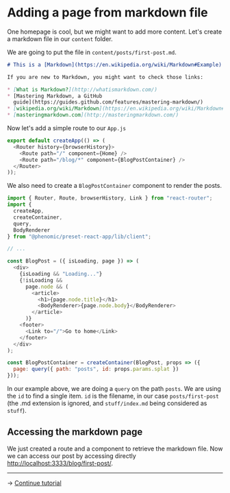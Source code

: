 # Adding a page from markdown file

One homepage is cool, but we might want to add more content. Let's create a
markdown file in our `content` folder.

We are going to put the file in `content/posts/first-post.md`.

```md
# This is a [Markdown](https://en.wikipedia.org/wiki/Markdown#Example) file

If you are new to Markdown, you might want to check those links:

* [What is Markdown?](http://whatismarkdown.com/)
* [Mastering Markdown, a GitHub
  guide](https://guides.github.com/features/mastering-markdown/)
* [wikipedia.org/wiki/Markdown](https://en.wikipedia.org/wiki/Markdown#Example)
* [masteringmarkdown.com](http://masteringmarkdown.com/)
```

Now let's add a simple route to our `App.js`

```js
export default createApp(() => (
  <Router history={browserHistory}>
    <Route path="/" component={Home} />
    <Route path="/blog/*" component={BlogPostContainer} />
  </Router>
));
```

We also need to create a `BlogPostContainer` component to render the posts.

```js
import { Router, Route, browserHistory, Link } from "react-router";
import {
  createApp,
  createContainer,
  query,
  BodyRenderer
} from "@phenomic/preset-react-app/lib/client";

// ...

const BlogPost = ({ isLoading, page }) => (
  <div>
    {isLoading && "Loading..."}
    {!isLoading &&
      page.node && (
        <article>
          <h1>{page.node.title}</h1>
          <BodyRenderer>{page.node.body}</BodyRenderer>
        </article>
      )}
    <footer>
      <Link to="/">Go to home</Link>
    </footer>
  </div>
);

const BlogPostContainer = createContainer(BlogPost, props => ({
  page: query({ path: "posts", id: props.params.splat })
}));
```

In our example above, we are doing a `query` on the path `posts`. We are using
the `id` to find a single item. `id` is the filename, in our case
`posts/first-post` (the .md extension is ignored, and `stuff/index.md` being
considered as `stuff`).

## Accessing the markdown page

We just created a route and a component to retrieve the markdown file. Now we
can access our post by accessing directly
[http://localhost:3333/blog/first-post/](http://localhost:3333/blog/first-post/).

- - -

→ [Continue tutorial](4.md)
